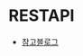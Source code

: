 # RESTAPI
  * [참고블로그](https://github.com/JaeYeopHan/Interview_Question_for_Beginner/tree/master/Development_common_sense#restful-api)
